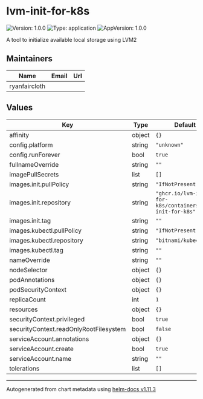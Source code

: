 # lvm-init-for-k8s

![Version: 1.0.0](https://img.shields.io/badge/Version-1.0.0-informational?style=flat-square) ![Type: application](https://img.shields.io/badge/Type-application-informational?style=flat-square) ![AppVersion: 1.0.0](https://img.shields.io/badge/AppVersion-1.0.0-informational?style=flat-square)

A tool to initialize available local storage using LVM2

## Maintainers

| Name | Email | Url |
| ---- | ------ | --- |
| ryanfaircloth |  |  |

## Values

| Key | Type | Default | Description |
|-----|------|---------|-------------|
| affinity | object | `{}` |  |
| config.platform | string | `"unknown"` |  |
| config.runForever | bool | `true` |  |
| fullnameOverride | string | `""` |  |
| imagePullSecrets | list | `[]` |  |
| images.init.pullPolicy | string | `"IfNotPresent"` |  |
| images.init.repository | string | `"ghcr.io/lvm-init-for-k8s/containers/lvm-init-for-k8s"` |  |
| images.init.tag | string | `""` |  |
| images.kubectl.pullPolicy | string | `"IfNotPresent"` |  |
| images.kubectl.repository | string | `"bitnami/kubectl"` |  |
| images.kubectl.tag | string | `""` |  |
| nameOverride | string | `""` |  |
| nodeSelector | object | `{}` |  |
| podAnnotations | object | `{}` |  |
| podSecurityContext | object | `{}` |  |
| replicaCount | int | `1` |  |
| resources | object | `{}` |  |
| securityContext.privileged | bool | `true` |  |
| securityContext.readOnlyRootFilesystem | bool | `false` |  |
| serviceAccount.annotations | object | `{}` |  |
| serviceAccount.create | bool | `true` |  |
| serviceAccount.name | string | `""` |  |
| tolerations | list | `[]` |  |

----------------------------------------------
Autogenerated from chart metadata using [helm-docs v1.11.3](https://github.com/norwoodj/helm-docs/releases/v1.11.3)
